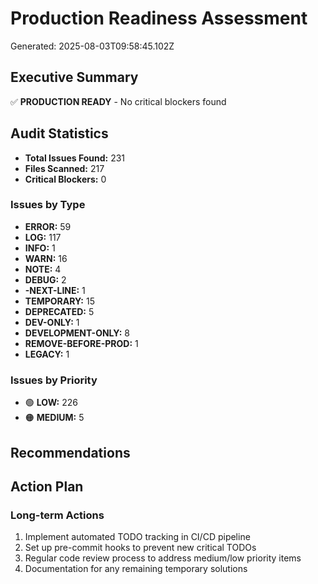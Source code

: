 # Production Readiness Assessment

Generated: 2025-08-03T09:58:45.102Z

## Executive Summary

✅ **PRODUCTION READY** - No critical blockers found

## Audit Statistics

- **Total Issues Found:** 231
- **Files Scanned:** 217
- **Critical Blockers:** 0

### Issues by Type
- **ERROR:** 59
- **LOG:** 117
- **INFO:** 1
- **WARN:** 16
- **NOTE:** 4
- **DEBUG:** 2
- **-NEXT-LINE:** 1
- **TEMPORARY:** 15
- **DEPRECATED:** 5
- **DEV-ONLY:** 1
- **DEVELOPMENT-ONLY:** 8
- **REMOVE-BEFORE-PROD:** 1
- **LEGACY:** 1

### Issues by Priority
- 🟢 **LOW:** 226
- 🟠 **MEDIUM:** 5

## Recommendations


## Action Plan

### Long-term Actions
1. Implement automated TODO tracking in CI/CD pipeline
2. Set up pre-commit hooks to prevent new critical TODOs
3. Regular code review process to address medium/low priority items
4. Documentation for any remaining temporary solutions

